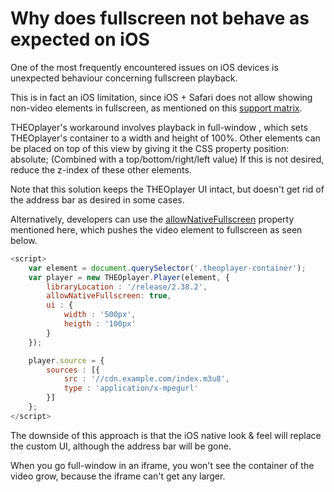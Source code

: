 # Why does fullscreen not behave as expected on iOS

One of the most frequently encountered issues on iOS devices is unexpected behaviour concerning fullscreen playback.

This is in fact an iOS limitation, since iOS + Safari does not allow showing non-video elements in fullscreen, as mentioned on this [support matrix](https://caniuse.com/#feat=fullscreen).

THEOplayer's workaround involves playback in full-window , which sets THEOplayer's container to a width and height of 100%. Other elements can be placed on top of this view by giving it the CSS property position: absolute;  (Combined with a top/bottom/right/left value) If this is not desired, reduce the z-index of these other elements.

Note that this solution keeps the THEOplayer UI intact, but doesn't get rid of the address bar as desired in some cases. 

Alternatively, developers can use the [allowNativeFullscreen](https://docs.theoplayer.com/api-reference/web/theoplayer.playerconfiguration.md#allownativefullscreen) property mentioned here, which pushes the video element to fullscreen as seen below.

```js
<script>
    var element = document.querySelector('.theoplayer-container');
    var player = new THEOplayer.Player(element, {
        libraryLocation : '/release/2.38.2',
        allowNativeFullscreen: true,
        ui : {
            width : '500px',
            heigth : '100px'
        }
    });

    player.source = {
        sources : [{
            src : '//cdn.example.com/index.m3u8',
            type : 'application/x-mpegurl'
        }]
    };
</script>
```

The downside of this approach is that the iOS native look & feel will replace the custom UI, although the address bar will be gone.

When you go full-window in an iframe, you won't see the container of the video grow, because the iframe can't get any larger.
